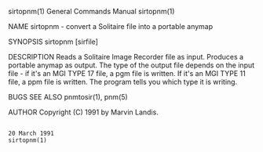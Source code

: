 sirtopnm(1)                                                                             General Commands Manual                                                                            sirtopnm(1)

NAME
       sirtopnm - convert a Solitaire file into a portable anymap

SYNOPSIS
       sirtopnm [sirfile]

DESCRIPTION
       Reads  a  Solitaire  Image  Recorder  file as input.  Produces a portable anymap as output.  The type of the output file depends on the input file - if it's an MGI TYPE 17 file, a pgm file is
       written. If it's an MGI TYPE 11 file, a ppm file is written.  The program tells you which type it is writing.

BUGS
SEE ALSO
       pnmtosir(1), pnm(5)

AUTHOR
       Copyright (C) 1991 by Marvin Landis.

                                                                                             20 March 1991                                                                                 sirtopnm(1)
